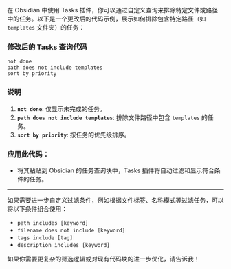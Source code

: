 在 Obsidian 中使用 Tasks 插件，你可以通过自定义查询来排除特定文件或路径中的任务。以下是一个更改后的代码示例，展示如何排除包含特定路径（如 `templates` 文件夹）的任务：

### 修改后的 Tasks 查询代码

```tasks
not done
path does not include templates
sort by priority
```

### 说明

1. **`not done`**: 仅显示未完成的任务。
2. **`path does not include templates`**: 排除文件路径中包含 `templates` 的任务。
3. **`sort by priority`**: 按任务的优先级排序。

### 应用此代码：

- 将其粘贴到 Obsidian 的任务查询块中，Tasks 插件将自动过滤和显示符合条件的任务。

---

如果需要进一步自定义过滤条件，例如根据文件标签、名称模式等过滤任务，可以将以下条件组合使用：

- `path includes [keyword]`
- `filename does not include [keyword]`
- `tags include [tag]`
- `description includes [keyword]`

如果你需要更复杂的筛选逻辑或对现有代码块的进一步优化，请告诉我！
